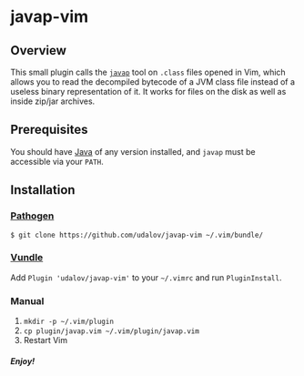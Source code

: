 # javap-vim

## Overview

This small plugin calls the [`javap`](http://docs.oracle.com/javase/8/docs/technotes/tools/windows/javap.html)
tool on `.class` files opened in Vim, which allows you to read the decompiled bytecode of a JVM class file
instead of a useless binary representation of it. It works for files on the disk as well as inside zip/jar archives.

## Prerequisites

You should have [Java](http://www.java.com) of any version installed, and `javap` must be accessible via your `PATH`.

## Installation

### [Pathogen](https://github.com/tpope/vim-pathogen)

    $ git clone https://github.com/udalov/javap-vim ~/.vim/bundle/

### [Vundle](https://github.com/gmarik/Vundle.vim)

Add `Plugin 'udalov/javap-vim'` to your `~/.vimrc` and run `PluginInstall`.

### Manual

1. `mkdir -p ~/.vim/plugin`
2. `cp plugin/javap.vim ~/.vim/plugin/javap.vim`
3. Restart Vim

##### Enjoy!
